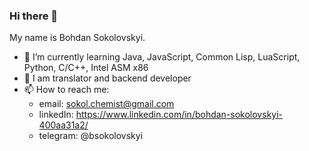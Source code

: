 ### Hi there 👋
My name is Bohdan Sokolovskyi.
- 🌱 I’m currently learning Java, JavaScript, Common Lisp, LuaScript, Python, C/C++, Intel ASM x86
- 💬 I am translator and backend developer
- 📫 How to reach me: 
  * email: sokol.chemist@gmail.com
  * linkedIn: https://www.linkedin.com/in/bohdan-sokolovskyi-400aa31a2/
  * telegram: @bsokolovskyi
